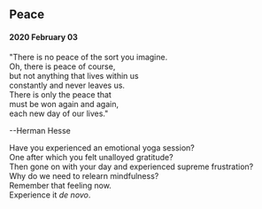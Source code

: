 ## Peace

#### 2020 February 03

"There is no peace of the sort you imagine.  
Oh, there is peace of course,  
but not anything that lives within us  
constantly and never leaves us.  
There is only the peace that  
must be won again and again,  
each new day of our lives."

--Herman Hesse

Have you experienced an emotional yoga session?  
One after which you felt unalloyed gratitude?  
Then gone on with your day and experienced supreme frustration?  
Why do we need to relearn mindfulness?  
Remember that feeling now.  
Experience it *de novo*.  
